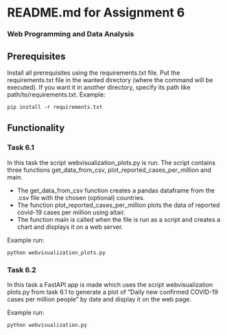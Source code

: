 # README.md for Assignment 6
### Web Programming and Data Analysis 

## Prerequisites
Install all prerequisites using the requirements.txt file.
Put the requirements.txt file in the wanted directory (where the command will be executed). If you want it in another directory, specify its path like path/to/requirements.txt.
Example:
```
pip install -r requirements.txt
```

## Functionality

### Task 6.1
In this task the script webvisualization_plots.py is run. The script contains three functions get_data_from_csv, plot_reported_cases_per_million and main.

- The get_data_from_csv function creates a pandas dataframe from the .csv file with the chosen (optional) countries.
- The function plot_reported_cases_per_million plots the data of reported covid-19 cases per million using altair.
- The function main is called when the file is run as a script and creates a chart and displays it on a web server.

Example run:
```
python webvisualization_plots.py
```

### Task 6.2
In this task a FastAPI app is made which uses the script webvisualization plots.py from task
6.1 to generate a plot of ”Daily new confirmed COVID-19 cases per million people” by date and display it on the web page.

Example run:
```
python webvisualization.py
```


